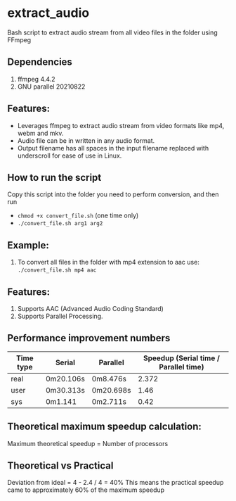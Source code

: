 # extract_audio
Bash script to extract audio stream from all video files in the folder using FFmpeg

## Dependencies
1. ffmpeg 4.4.2
2. GNU parallel 20210822

## Features:
- Leverages ffmpeg to extract audio stream from video formats like mp4, webm and mkv. 
- Audio file can be in written in any audio format. 
- Output filename has all spaces in the input filename replaced with underscroll for ease of use in Linux.

## How to run the script
Copy this script into the folder you need to perform conversion, and then run 
- `chmod +x convert_file.sh` (one time only)
- `./convert_file.sh arg1 arg2`

## Example:
1. To convert all files in the folder with mp4 extension to aac use:
   `./convert_file.sh mp4 aac`

## Features:
1. Supports AAC (Advanced Audio Coding Standard)
2. Supports Parallel Processing.

## Performance improvement numbers
| Time type | Serial   | Parallel    |  Speedup (Serial time / Parallel time) |
| --------- | ---------|-------------|----------------------------------------|
| real      | 0m20.106s | 0m8.476s   | 2.372  |
| user      | 0m30.313s | 0m20.698s  | 1.46   |
| sys       | 0m1.141   | 0m2.711s   | 0.42   |

## Theoretical maximum speedup calculation:
Maximum theoretical speedup = Number of processors

## Theoretical vs Practical
Deviation from ideal = 4 - 2.4 / 4 = 40%
This means the practical speedup came to approximately 60% of the maximum speedup
